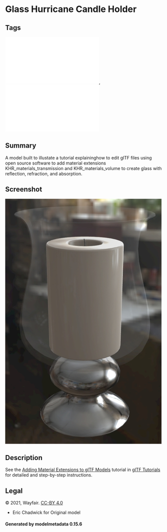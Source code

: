 # Glass Hurricane Candle Holder

## Tags

![showcase](../../Models-showcase.md), ![video](../../Models-video.md)

## Summary

A model built to illustate a tutorial explaininghow to edit glTF files using open source software to add material extensions KHR_materials_transmission and KHR_materials_volume to create glass with reflection, refraction, and absorption.

## Screenshot

![screenshot](screenshot/screenshot.jpg)

## Description

See the [Adding Material Extensions to glTF Models](https://github.com/KhronosGroup/glTF-Tutorials/blob/master/AddingMaterialExtensions/README.md) tutorial in [glTF Tutorials](https://github.com/KhronosGroup/glTF-Tutorials#readme) for detailed and step-by-step instructions.

## Legal

&copy; 2021, Wayfair. [CC-BY 4.0](https://creativecommons.org/licenses/by-nd/4.0/legalcode)

 - Eric Chadwick for Original model

#### Generated by modelmetadata 0.15.6